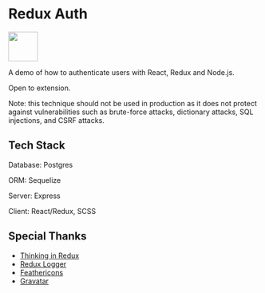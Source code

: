 # Redux Auth

<a href='http://www.recurse.com' title='Made with love at the Recurse Center'><img src='https://cloud.githubusercontent.com/assets/2883345/11322972/9e553260-910b-11e5-8de9-a5bf00c352ef.png' height='59px'/></a>

A demo of how to authenticate users with React, Redux and Node.js.

Open to extension.

Note: this technique should not be used in production as it does not protect against vulnerabilities such as brute-force attacks, dictionary attacks, SQL injections, and CSRF attacks.

## Tech Stack

Database: Postgres

ORM: Sequelize

Server: Express

Client: React/Redux, SCSS

## Special Thanks

- [Thinking in Redux](https://leanpub.com/thinking-in-Redux)
- [Redux Logger](https://github.com/LogRocket/redux-logger)
- [Feathericons](https://feathericons.com)
- [Gravatar](https://en.gravatar.com/)

